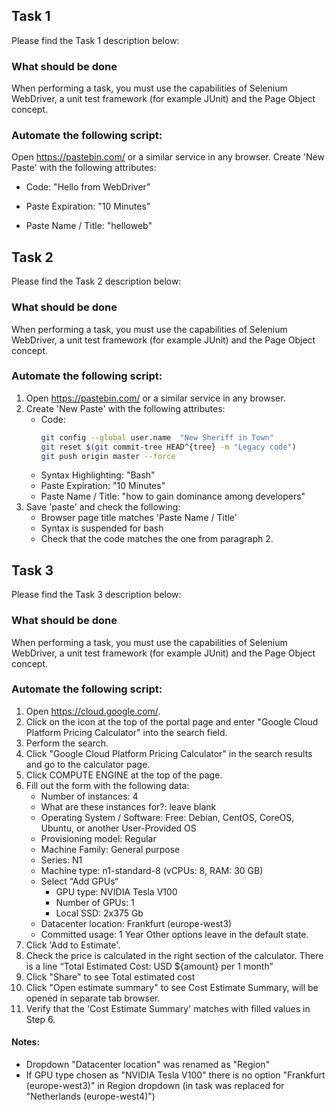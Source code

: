 ## Task 1

Please find the Task 1 description below:

### What should be done
When performing a task, you must use the capabilities of Selenium WebDriver, a unit test framework (for example JUnit) and the Page Object concept.

### Automate the following script:

Open https://pastebin.com/ or a similar service in any browser.
Create 'New Paste' with the following attributes:
* Code: "Hello from WebDriver"

* Paste Expiration: "10 Minutes"

* Paste Name / Title: "helloweb"


## Task 2

Please find the Task 2 description below:

### What should be done
When performing a task, you must use the capabilities of Selenium WebDriver, a unit test framework (for example JUnit) and the Page Object concept.

### Automate the following script:

1. Open https://pastebin.com/ or a similar service in any browser.
2. Create 'New Paste' with the following attributes:
    * Code:
      ```bash
      git config --global user.name  "New Sheriff in Town"
      git reset $(git commit-tree HEAD^{tree} -m "Legacy code")
      git push origin master --force
      ```
    * Syntax Highlighting: "Bash"
    * Paste Expiration: "10 Minutes"
    * Paste Name / Title: "how to gain dominance among developers"
3. Save 'paste' and check the following:
    * Browser page title matches 'Paste Name / Title'
    * Syntax is suspended for bash
    * Check that the code matches the one from paragraph 2.


## Task 3

Please find the Task 3 description below:

### What should be done
When performing a task, you must use the capabilities of Selenium WebDriver, a unit test framework (for example JUnit) and the Page Object concept.

### Automate the following script:

1. Open https://cloud.google.com/.
2. Click on the icon at the top of the portal page and enter "Google Cloud Platform Pricing Calculator" into the search field.
3. Perform the search.
4. Click "Google Cloud Platform Pricing Calculator" in the search results and go to the calculator page.
5. Click COMPUTE ENGINE at the top of the page.
6. Fill out the form with the following data:
   * Number of instances: 4
   * What are these instances for?: leave blank
   * Operating System / Software: Free: Debian, CentOS, CoreOS, Ubuntu, or another User-Provided OS
   * Provisioning model: Regular
   * Machine Family: General purpose
   * Series: N1
   * Machine type: n1-standard-8 (vCPUs: 8, RAM: 30 GB)
   * Select “Add GPUs“
     * GPU type: NVIDIA Tesla V100
     * Number of GPUs: 1
     * Local SSD: 2x375 Gb
   * Datacenter location: Frankfurt (europe-west3)
   * Committed usage: 1 Year
     Other options leave in the default state.
7. Click 'Add to Estimate'.
8. Check the price is calculated in the right section of the calculator. There is a line “Total Estimated Cost: USD ${amount} per 1 month”
9. Click "Share" to see Total estimated cost
10. Click "Open estimate summary" to see Cost Estimate Summary, will be opened in separate tab browser.
11. Verify that the 'Cost Estimate Summary' matches with filled values in Step 6.


#### Notes:
* Dropdown "Datacenter location" was renamed as "Region"
* If GPU type chosen as "NVIDIA Tesla V100" there is no option "Frankfurt (europe-west3)" in Region dropdown (in task was replaced for "Netherlands (europe-west4)")

